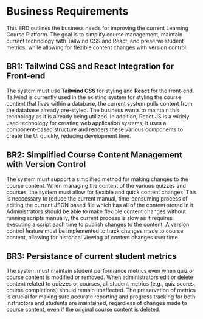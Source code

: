 # Business Requirements

This BRD outlines the business needs for improving the current Learning Course Platform. The goal is to simplify course management, maintain current technology with Tailwind CSS and React, and preserve student metrics, while allowing for flexible content changes with version control.

## BR1: Tailwind CSS and React Integration for Front-end
The system must use **Tailwind CSS** for styling and **React** for the front-end. Tailwind is currently used in the existing system for styling the course content that lives within a database, the current system pulls content from the database already pre-styled. The business wants to maintain this technology as it is already being utilized. In addition, React JS is a widely used technology for creating web application systems, it uses a component-based structure and renders these various components to create the UI quickly, reducing development time.

## BR2: Simplified Course Content Management with Version Control
The system must support a simplified method for making changes to the course content. When managing the content of the various quizzes and courses, the system must allow for flexible and quick content changes. This is neccessary to reduce the current manual, time-consuming process of editing the current JSON based file which has all of the content stored in it. Administrators should be able to make flexible content changes without running scripts manually, the current process is slow as it requires executing a script each time to publish changes to the content. A version control feature must be implemented to track changes made to course content, allowing for historical viewing of content changes over time.
  
## BR3: Persistance of current student metrics
The system must maintain student performance metrics even when quiz or course content is modified or removed. When administrators edit or delete content related to quizzes or courses, all student metrics (e.g., quiz scores, course completions) should remain unaffected. The preservation of metrics is crucial for making sure accurate reporting and progress tracking for both instructors and students are maintained, regardless of changes made to course content, even if the original course content is deleted. 
